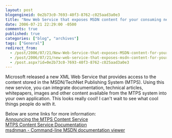```yaml
---
layout: post
blogengineid: 0e2b73c0-7693-40f3-8762-c025aad3a0e3
title: "New Web Service that exposes MSDN content for your consuming needs!"
date: 2006-07-21 22:29:00 -0500
comments: true
published: true
categories: ["blog", "archives"]
tags: ["General"]
redirect_from: 
  - /post/2006/07/21/New-Web-Service-that-exposes-MSDN-content-for-your-consuming-needs!
  - /post/2006/07/21/new-web-service-that-exposes-msdn-content-for-your-consuming-needs!
  - /post.aspx?id=0e2b73c0-7693-40f3-8762-c025aad3a0e3
---
```

<!-- more -->

Microsoft released a new XML Web Service that provides access to the content stored in the MSDN/TechNet Publishing System (MTPS). Using this new service, you can integrate documentation, technical articles, whitepapers, images and other content available from the MTPS system into your own application. This looks really cool! I can't wait to see what cool things people do with it.

Below are some links for more information:<BR><A href="http://pluralsight.com/blogs/craig/archive/2006/06/12/27273.aspx">Announcing the MTPS Content Service</A><BR><A href="http://services.msdn.microsoft.com/ContentServices/ContentService.asmx">MTPS Content Service Documentation</A><BR><A href="http://www.codeplex.com/Wiki/View.aspx?ProjectName=msdnman">msdnman - Command-line MSDN documentation viewer</A>
